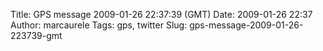 Title: GPS message 2009-01-26 22:37:39 (GMT)
Date: 2009-01-26 22:37
Author: marcaurele
Tags: gps, twitter
Slug: gps-message-2009-01-26-223739-gmt

<!--break-->

<div class="gmap" id="gmap_20090126_143739">
</div>


